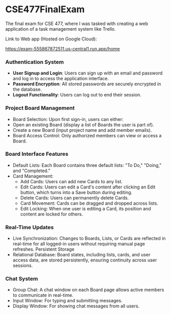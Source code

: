 # CSE477FinalExam


The final exam for CSE 477, where I was tasked with creating a web application of a task management system like Trello.

Link to Web app (Hosted on Google Cloud):

https://exam-555867872511.us-central1.run.app/home



###  Authentication System
- **User Signup and Login**: Users can sign up with an email and password and log in to access the application interface.
- **Password Encryption**: All stored passwords are securely encrypted in the database.
- **Logout Functionality**: Users can log out to end their session.

### Project Board Management
- Board Selection: Upon first sign-in, users can either:
- Open an existing Board (display a list of Boards the user is part of).
- Create a new Board (input project name and add member emails).
- Board Access Control: Only authorized members can view or access a Board.

### Board Interface Features
- Default Lists: Each Board contains three default lists: "To Do," "Doing," and "Completed."
- Card Management:
  - Add Cards: Users can add new Cards to any list.
  - Edit Cards: Users can edit a Card's content after clicking an Edit button, which turns into a Save button during editing.
  - Delete Cards: Users can permanently delete Cards.
  - Card Movement: Cards can be dragged and dropped across lists.
  - Edit Locking: When one user is editing a Card, its position and content are locked for others.

### Real-Time Updates
- Live Synchronization: Changes to Boards, Lists, or Cards are reflected in real-time for all logged-in users without requiring manual page refreshes.
Persistent Storage
- Relational Database: Board states, including lists, cards, and user access data, are stored persistently, ensuring continuity across user sessions.

### Chat System
- Group Chat: A chat window on each Board page allows active members to communicate in real-time.
- Input Window: For typing and submitting messages.
- Display Window: For showing chat messages from all users.


